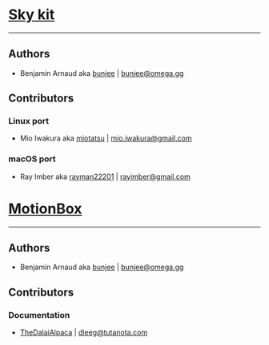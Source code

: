 # [Sky kit](http://omega.gg/Sky)
---

## Authors

- Benjamin Arnaud aka [bunjee](http://bunjee.me) | <bunjee@omega.gg>


## Contributors

### Linux port

- Mio Iwakura aka [miotatsu](http://miotatsu.github.io) | <mio.iwakura@gmail.com>

### macOS port

- Ray Imber aka [rayman22201](https://github.com/rayman22201) | <rayimber@gmail.com>


# [MotionBox](http://omega.gg/MotionBox)
---

## Authors

- Benjamin Arnaud aka [bunjee](http://bunjee.me) | <bunjee@omega.gg>


## Contributors

### Documentation

- [TheDalaiAlpaca](https://github.com/TheDalaiAlpaca) | <dleeg@tutanota.com>
